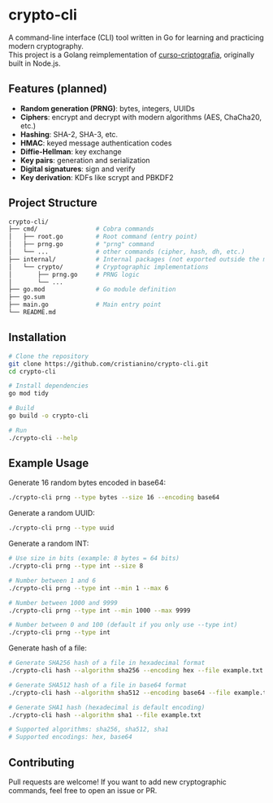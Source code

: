 # crypto-cli

A command-line interface (CLI) tool written in Go for learning and practicing modern cryptography.  
This project is a Golang reimplementation of [curso-criptografia](https://github.com/cristianino/curso-criptografia), originally built in Node.js.

## Features (planned)

- **Random generation (PRNG)**: bytes, integers, UUIDs
- **Ciphers**: encrypt and decrypt with modern algorithms (AES, ChaCha20, etc.)
- **Hashing**: SHA-2, SHA-3, etc.
- **HMAC**: keyed message authentication codes
- **Diffie-Hellman**: key exchange
- **Key pairs**: generation and serialization
- **Digital signatures**: sign and verify
- **Key derivation**: KDFs like scrypt and PBKDF2

## Project Structure

```bash
crypto-cli/
├── cmd/                # Cobra commands
│   ├── root.go         # Root command (entry point)
│   ├── prng.go         # "prng" command
│   └── ...             # other commands (cipher, hash, dh, etc.)
├── internal/           # Internal packages (not exported outside the module)
│   └── crypto/         # Cryptographic implementations
│       ├── prng.go     # PRNG logic
│       └── ...         
├── go.mod              # Go module definition
├── go.sum
├── main.go             # Main entry point
└── README.md
````

## Installation

```bash
# Clone the repository
git clone https://github.com/cristianino/crypto-cli.git
cd crypto-cli

# Install dependencies
go mod tidy

# Build
go build -o crypto-cli

# Run
./crypto-cli --help
```

## Example Usage

Generate 16 random bytes encoded in base64:

```bash
./crypto-cli prng --type bytes --size 16 --encoding base64
```

Generate a random UUID:

```bash
./crypto-cli prng --type uuid
```

Generate a random INT:
```bash
# Use size in bits (example: 8 bytes = 64 bits)
./crypto-cli prng --type int --size 8

# Number between 1 and 6
./crypto-cli prng --type int --min 1 --max 6

# Number between 1000 and 9999
./crypto-cli prng --type int --min 1000 --max 9999

# Number between 0 and 100 (default if you only use --type int)
./crypto-cli prng --type int
```

Generate hash of a file:

```bash
# Generate SHA256 hash of a file in hexadecimal format
./crypto-cli hash --algorithm sha256 --encoding hex --file example.txt

# Generate SHA512 hash of a file in base64 format
./crypto-cli hash --algorithm sha512 --encoding base64 --file example.txt

# Generate SHA1 hash (hexadecimal is default encoding)
./crypto-cli hash --algorithm sha1 --file example.txt

# Supported algorithms: sha256, sha512, sha1
# Supported encodings: hex, base64
```

## Contributing

Pull requests are welcome! If you want to add new cryptographic commands, feel free to open an issue or PR.
